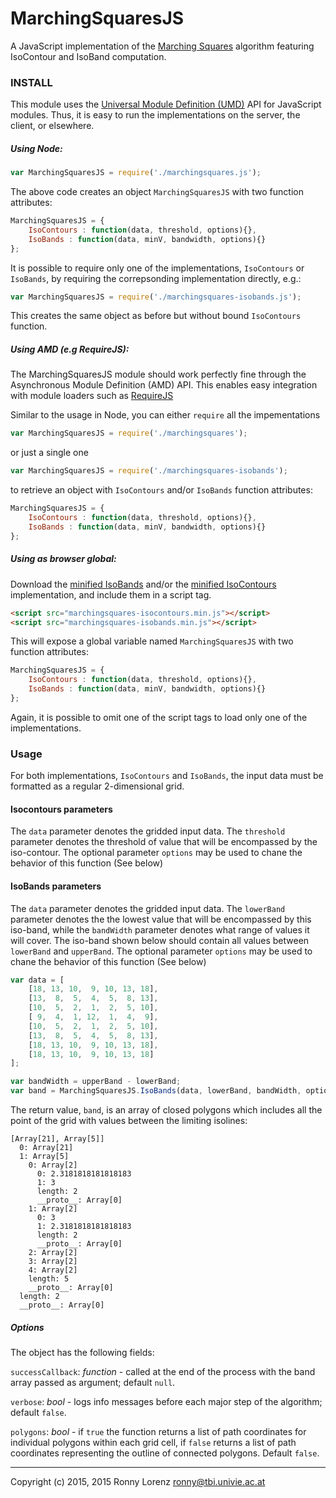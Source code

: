# MarchingSquaresJS

A JavaScript implementation of the [Marching Squares](https://en.wikipedia.org/wiki/Marching_squares) algorithm
featuring IsoContour and IsoBand computation.

### INSTALL

This module uses the [Universal Module Definition (UMD)](https://github.com/umdjs/umd) API for
JavaScript modules. Thus, it is easy to run the implementations on the server, the client, or
elsewhere.

##### Using Node:

```javascript
var MarchingSquaresJS = require('./marchingsquares.js');
```

The above code creates an object `MarchingSquaresJS` with two function attributes:

```javascript
MarchingSquaresJS = {
    IsoContours : function(data, threshold, options){},
    IsoBands : function(data, minV, bandwidth, options){}
};
```

It is possible to require only one of the implementations, `IsoContours` or `IsoBands`,
by requiring the correpsonding implementation directly, e.g.:

```javascript
var MarchingSquaresJS = require('./marchingsquares-isobands.js');
```

This creates the same object as before but without bound `IsoContours` function.

##### Using AMD (e.g RequireJS):

The MarchingSquaresJS module should work perfectly fine through the Asynchronous Module
Definition (AMD) API. This enables easy integration with module loaders such as
[RequireJS](https://github.com/requirejs/requirejs)

Similar to the usage in Node, you can either `require` all the impementations
```javascript
var MarchingSquaresJS = require('./marchingsquares');
```
or just a single one
```javascript
var MarchingSquaresJS = require('./marchingsquares-isobands');
```

to retrieve an object with `IsoContours` and/or `IsoBands` function attributes:


```javascript
MarchingSquaresJS = {
    IsoContours : function(data, threshold, options){},
    IsoBands : function(data, minV, bandwidth, options){}
};
```

##### Using as browser global:

Download the [minified IsoBands](https://raw.githubusercontent.com/RaumZeit/MarchingSquares.js/master/marchingsquares-isobands.min.js)
and/or the [minified IsoContours](https://raw.githubusercontent.com/RaumZeit/MarchingSquares.js/master/marchingsquares-isocontours.min.js)
implementation, and include them in a script tag.

```html
<script src="marchingsquares-isocontours.min.js"></script>
<script src="marchingsquares-isobands.min.js"></script>
```

This will expose a global variable named `MarchingSquaresJS` with two function
attributes:

```javascript
MarchingSquaresJS = {
    IsoContours : function(data, threshold, options){},
    IsoBands : function(data, minV, bandwidth, options){}
};
```

Again, it is possible to omit one of the script tags to load only one of the implementations.


### Usage

For both implementations, `IsoContours` and `IsoBands`, the input data must be formatted as a
regular 2-dimensional grid.

#### Isocontours parameters
The `data` parameter denotes the gridded input data.
The `threshold` parameter denotes the threshold of value that will be encompassed by the iso-contour.
The optional parameter `options` may be used to chane the behavior of this function (See below)

#### IsoBands parameters
The `data` parameter denotes the gridded input data.
The `lowerBand` parameter denotes the the lowest value that will be encompassed by this iso-band, while
the `bandWidth` parameter denotes what range of values it will cover. The iso-band shown below should contain all values between `lowerBand` and `upperBand`.
The optional parameter `options` may be used to chane the behavior of this function (See below)

```javascript
var data = [
    [18, 13, 10,  9, 10, 13, 18],
    [13,  8,  5,  4,  5,  8, 13],
    [10,  5,  2,  1,  2,  5, 10],
    [ 9,  4,  1, 12,  1,  4,  9],
    [10,  5,  2,  1,  2,  5, 10],
    [13,  8,  5,  4,  5,  8, 13],
    [18, 13, 10,  9, 10, 13, 18],
    [18, 13, 10,  9, 10, 13, 18]
];

var bandWidth = upperBand - lowerBand;
var band = MarchingSquaresJS.IsoBands(data, lowerBand, bandWidth, options);
```

The return value, `band`, is an array of closed polygons which includes all the point of the grid with values between the limiting isolines:

```text
[Array[21], Array[5]]
  0: Array[21]
  1: Array[5]
    0: Array[2]
      0: 2.3181818181818183
      1: 3
      length: 2
      __proto__: Array[0]
    1: Array[2]
      0: 3
      1: 2.3181818181818183
      length: 2
      __proto__: Array[0]
    2: Array[2]
    3: Array[2]
    4: Array[2]
    length: 5
    __proto__: Array[0]
  length: 2
  __proto__: Array[0]
```

##### Options

The object has the following fields:

`successCallback`: *function* - called at the end of the process with the band array passed as argument; default `null`.

`verbose`: *bool* - logs info messages before each major step of the algorithm; default `false`.

`polygons`: *bool* - if `true` the function returns a list of path coordinates for individual polygons within each grid cell, if `false` returns a list of path coordinates representing the outline of connected polygons. Default `false`.


----

Copyright (c) 2015, 2015 Ronny Lorenz <ronny@tbi.univie.ac.at>
